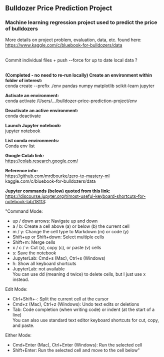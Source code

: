 ## Bulldozer Price Prediction Project <br> 

### Machine learning regression project used to predict the price of bulldozers <br>

More details on project problem, evaluation, data, etc. found here: https://www.kaggle.com/c/bluebook-for-bulldozers/data <br><br>

Commit individual files + push --force for up to date local data ? <br><br>

**(Completed - no need to re-run locally) Create an environment within folder of interest:** <br>
conda create --prefix ./env pandas numpy matplotlib scikit-learn jupyter <br>

**Activate an environment:** <br>
conda activate /Users/.../bulldozer-price-prediction-project/env <br>                                                                                            

**Deactivate an active environment:** <br>
conda deactivate <br>

**Launch Jupyter notebook:** <br>
jupyter notebook <br>

**List conda environments:** <br>
Conda env list<br>

**Google Colab link:** <br>
https://colab.research.google.com/<br>

**Reference info:**<br>
https://github.com/mrdbourke/zero-to-mastery-ml<br>
kaggle.com/c/bluebook-for-bulldozers/data<br>

**Jupyter commands (below) quoted from this link:** <br>
https://discourse.jupyter.org/t/most-useful-keyboard-shortcuts-for-notebook-lab/18113: <br>

"Command Mode:<br>
* up / down arrows: Navigate up and down <br>
* a / b: Create a cell above (a) or below (b) the current cell <br>
* m / y: Change the cell type to Markdown (m) or code (y) <br>
* Shift+up or Shift+down: Select multiple cells <br>
* Shift+m: Merge cells <br>
* x / c / v: Cut (x), copy (c), or paste (v) cells<br>
* s: Save the notebook<br>
* JupyterLab: Cmd+s (Mac), Ctrl+s (Windows)<br>
* h: Show all keyboard shortcuts<br>
* JupyterLab: not available<br>
You can use dd (meaning d twice) to delete cells, but I just use x instead.<br>

Edit Mode:<br>
* Ctrl+Shift+-: Split the current cell at the cursor<br>
* Cmd+z (Mac), Ctrl+z (Windows): Undo text edits or deletions<br>
* Tab: Code completion (when writing code) or indent (at the start of a line)<br>
You can also use standard text editor keyboard shortcuts for cut, copy, and paste.<br>

Either Mode:<br>
* Cmd+Enter (Mac), Ctrl+Enter (Windows): Run the selected cell<br>
* Shift+Enter: Run the selected cell and move to the cell below"<br>
